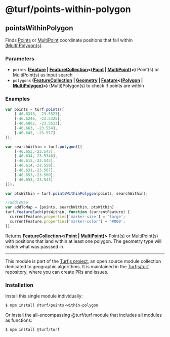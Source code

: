 # @turf/points-within-polygon

<!-- Generated by documentation.js. Update this documentation by updating the source code. -->

## pointsWithinPolygon

Finds [Points][1] or [MultiPoint][2] coordinate positions that fall within [(Multi)Polygon(s)][3].

### Parameters

*   `points` **([Feature][4] | [FeatureCollection][5]<([Point][6] | [MultiPoint][7])>)** Point(s) or MultiPoint(s) as input search
*   `polygons` **([FeatureCollection][5] | [Geometry][8] | [Feature][4]<([Polygon][9] | [MultiPolygon][10])>)** (Multi)Polygon(s) to check if points are within

### Examples

```javascript
var points = turf.points([
    [-46.6318, -23.5523],
    [-46.6246, -23.5325],
    [-46.6062, -23.5513],
    [-46.663, -23.554],
    [-46.643, -23.557]
]);

var searchWithin = turf.polygon([[
    [-46.653,-23.543],
    [-46.634,-23.5346],
    [-46.613,-23.543],
    [-46.614,-23.559],
    [-46.631,-23.567],
    [-46.653,-23.560],
    [-46.653,-23.543]
]]);

var ptsWithin = turf.pointsWithinPolygon(points, searchWithin);

//addToMap
var addToMap = [points, searchWithin, ptsWithin]
turf.featureEach(ptsWithin, function (currentFeature) {
  currentFeature.properties['marker-size'] = 'large';
  currentFeature.properties['marker-color'] = '#000';
});
```

Returns **[FeatureCollection][5]<([Point][6] | [MultiPoint][7])>** Point(s) or MultiPoint(s) with positions that land within at least one polygon.  The geometry type will match what was passsed in

[1]: https://tools.ietf.org/html/rfc7946#section-3.1.2

[2]: https://tools.ietf.org/html/rfc7946#section-3.1.3

[3]: https://tools.ietf.org/html/rfc7946#section-3.1.6

[4]: https://tools.ietf.org/html/rfc7946#section-3.2

[5]: https://tools.ietf.org/html/rfc7946#section-3.3

[6]: https://tools.ietf.org/html/rfc7946#section-3.1.2

[7]: https://tools.ietf.org/html/rfc7946#section-3.1.3

[8]: https://tools.ietf.org/html/rfc7946#section-3.1

[9]: https://tools.ietf.org/html/rfc7946#section-3.1.6

[10]: https://tools.ietf.org/html/rfc7946#section-3.1.7

<!-- This file is automatically generated. Please don't edit it directly. If you find an error, edit the source file of the module in question (likely index.js or index.ts), and re-run "yarn docs" from the root of the turf project. -->

---

This module is part of the [Turfjs project](https://turfjs.org/), an open source module collection dedicated to geographic algorithms. It is maintained in the [Turfjs/turf](https://github.com/Turfjs/turf) repository, where you can create PRs and issues.

### Installation

Install this single module individually:

```sh
$ npm install @turf/points-within-polygon
```

Or install the all-encompassing @turf/turf module that includes all modules as functions:

```sh
$ npm install @turf/turf
```

